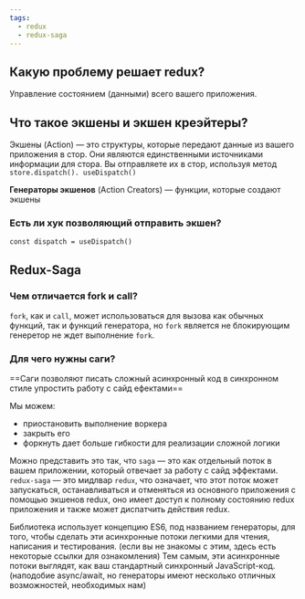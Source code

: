 ```yaml
---
tags:
  - redux
  - redux-saga
---
```

## Какую проблему решает redux?
Управление состоянием (данными) всего вашего приложения.
## Что такое экшены и экшен креэйтеры?

Экшены (Action) — это структуры, которые передают данные из вашего приложения в стор. 
Они являются единственными источниками информации для стора. Вы отправляете их в стор, используя метод `store.dispatch(). useDispatch()`

**Генераторы экшенов** (Action Creators) — функции, которые создают экшены

### Есть ли хук позволяющий отправить экшен?

`const dispatch = useDispatch()`

## Redux-Saga 

### Чем отличается fork и call?
`fork`, как и `call`, может использоваться для вызова как обычных функций, так и функций генератора, но `fork` является не блокирующим генеретор не ждет выполнение `fork`.

### Для чего нужны саги?
==Саги позволяют писать сложный асинхронный код в синхронном стиле упростить работу с сайд ефектами==

Мы можем:
- приостановить выполнение воркера 
- закрыть его 
- форкнуть
дает больше гибкости для реализации сложной логики

Можно представить это так, что `saga` — это как отдельный поток в вашем приложении, который отвечает за работу с сайд эффектами. `redux-saga` — это мидлвар `redux`, что означает, что этот поток может запускаться, останавливаться и отменяться из основного приложения с помощью экшенов redux, оно имеет доступ к полному состоянию redux приложения и также может диспатчить действия redux.

Библиотека использует концепцию ES6, под названием генераторы, для того, чтобы сделать эти асинхронные потоки легкими для чтения, написания и тестирования. (если вы не знакомы с этим, здесь есть некоторые ссылки для ознакомления) Тем самым, эти асинхронные потоки выглядят, как ваш стандартный синхронный JavaScript-код. (наподобие async/await, но генераторы имеют несколько отличных возможностей, необходимых нам)